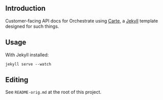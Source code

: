 ## Introduction

Customer-facing API docs for Orchestrate using [Carte](https://github.com/devo-ps/carte), a [Jekyll](http://jekyllrb.com/) template designed for such things.

## Usage

With Jekyll installed:

	jekyll serve --watch

## Editing

See `README-orig.md` at the root of this project.
